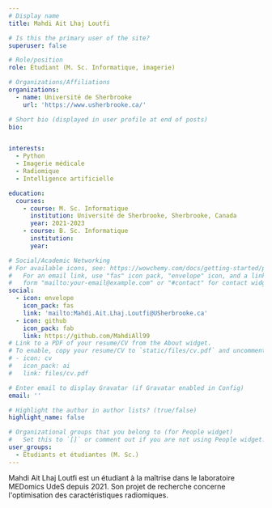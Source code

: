 ```yaml
---
# Display name
title: Mahdi Ait Lhaj Loutfi

# Is this the primary user of the site?
superuser: false

# Role/position
role: Étudiant (M. Sc. Informatique, imagerie)

# Organizations/Affiliations
organizations:
  - name: Université de Sherbrooke
    url: 'https://www.usherbrooke.ca/'

# Short bio (displayed in user profile at end of posts)
bio: 


interests:
  - Python
  - Imagerie médicale
  - Radiomique
  - Intelligence artificielle

education:
  courses:
    - course: M. Sc. Informatique
      institution: Université de Sherbrooke, Sherbrooke, Canada
      year: 2021-2023
    - course: B. Sc. Informatique
      institution: 
      year: 

# Social/Academic Networking
# For available icons, see: https://wowchemy.com/docs/getting-started/page-builder/#icons
#   For an email link, use "fas" icon pack, "envelope" icon, and a link in the
#   form "mailto:your-email@example.com" or "#contact" for contact widget.
social:
  - icon: envelope
    icon_pack: fas
    link: 'mailto:Mahdi.Ait.Lhaj.Loutfi@USherbrooke.ca'
  - icon: github
    icon_pack: fab
    link: https://github.com/MahdiAll99
# Link to a PDF of your resume/CV from the About widget.
# To enable, copy your resume/CV to `static/files/cv.pdf` and uncomment the lines below.
# - icon: cv
#   icon_pack: ai
#   link: files/cv.pdf

# Enter email to display Gravatar (if Gravatar enabled in Config)
email: ''

# Highlight the author in author lists? (true/false)
highlight_name: false

# Organizational groups that you belong to (for People widget)
#   Set this to `[]` or comment out if you are not using People widget.
user_groups:
  - Étudiants et étudiantes (M. Sc.)
---
```


Mahdi Ait Lhaj Loutfi est un étudiant à la maîtrise dans le laboratoire MEDomics UdeS depuis 2021. Son projet
de recherche concerne l'optimisation des caractéristiques radiomiques.
